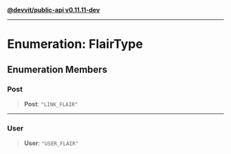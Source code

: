 [**@devvit/public-api v0.11.11-dev**](../../README.md)

---

# Enumeration: FlairType

## Enumeration Members

<a id="post"></a>

### Post

> **Post**: `"LINK_FLAIR"`

---

<a id="user"></a>

### User

> **User**: `"USER_FLAIR"`
